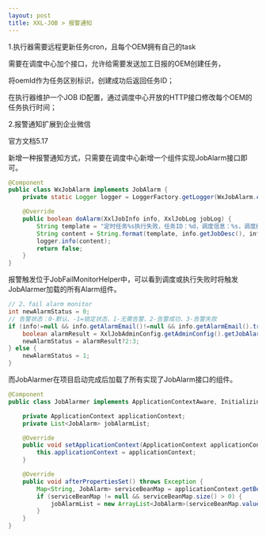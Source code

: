 ```yaml
---
layout: post
title: XXL-JOB > 报警通知
---
```


1.执行器需要远程更新任务cron，且每个OEM拥有自己的task

需要在调度中心加个接口，允许给需要发送加工日报的OEM创建任务，

将oemId作为任务区别标识，创建成功后返回任务ID；

在执行器维护一个JOB ID配置，通过调度中心开放的HTTP接口修改每个OEM的任务执行时间；

2.报警通知扩展到企业微信

官方文档5.17

新增一种报警通知方式，只需要在调度中心新增一个组件实现JobAlarm接口即可。

```java
@Component
public class WxJobAlarm implements JobAlarm {
    private static Logger logger = LoggerFactory.getLogger(WxJobAlarm.class);

    @Override
    public boolean doAlarm(XxlJobInfo info, XxlJobLog jobLog) {
        String template = "定时任务%s执行失败，任务ID：%d，调度信息：%s，调度结果：%d";
        String content = String.format(template, info.getJobDesc(), info.getId(), jobLog.getTriggerMsg(), jobLog.getHandleCode());
        logger.info(content);
        return false;
    }
}
```

报警触发位于JobFailMonitorHelper中，可以看到调度或执行失败时将触发JobAlarmer加载的所有Alarm组件。

```java
// 2、fail alarm monitor
int newAlarmStatus = 0;     
// 告警状态：0-默认、-1=锁定状态、1-无需告警、2-告警成功、3-告警失败
if (info!=null && info.getAlarmEmail()!=null && info.getAlarmEmail().trim().length()>0) {
    boolean alarmResult = XxlJobAdminConfig.getAdminConfig().getJobAlarmer().alarm(info, log);
    newAlarmStatus = alarmResult?2:3;
} else {
    newAlarmStatus = 1;
}
```

而JobAlarmer在项目启动完成后加载了所有实现了JobAlarm接口的组件。

```java
@Component
public class JobAlarmer implements ApplicationContextAware, InitializingBean {

    private ApplicationContext applicationContext;
    private List<JobAlarm> jobAlarmList;

    @Override
    public void setApplicationContext(ApplicationContext applicationContext) throws BeansException {
        this.applicationContext = applicationContext;
    }

    @Override
    public void afterPropertiesSet() throws Exception {
        Map<String, JobAlarm> serviceBeanMap = applicationContext.getBeansOfType(JobAlarm.class);
        if (serviceBeanMap != null && serviceBeanMap.size() > 0) {
            jobAlarmList = new ArrayList<JobAlarm>(serviceBeanMap.values());
        }
    }
}    
```
